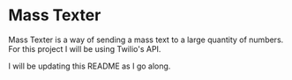 # Mass Texter
Mass Texter is a way of sending a mass text to a large quantity of numbers. For this project I will be using Twilio's API.

I will be updating this README as I go along.
